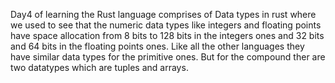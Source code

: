Day4 of learning the Rust language comprises of Data types in rust where we used to see that the numeric data types like integers and floating points have space allocation from 8 bits to 128 bits in the integers ones and 32 bits and 64 bits in the floating points ones. Like all the other languages they have similar data types for the primitive ones.
But for the compound ther are two datatypes which are tuples and arrays. 